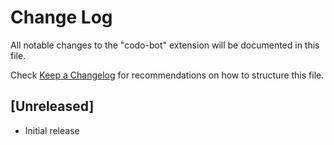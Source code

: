 # Change Log

All notable changes to the "codo-bot" extension will be documented in this file.

Check [Keep a Changelog](http://keepachangelog.com/) for recommendations on how to structure this file.

## [Unreleased]

- Initial release